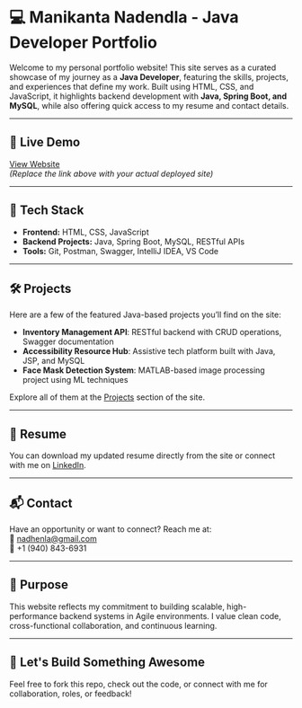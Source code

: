 # 💻 Manikanta Nadendla - Java Developer Portfolio

Welcome to my personal portfolio website! This site serves as a curated showcase of my journey as a **Java Developer**, featuring the skills, projects, and experiences that define my work. Built using HTML, CSS, and JavaScript, it highlights backend development with **Java, Spring Boot, and MySQL**, while also offering quick access to my resume and contact details.

---

## 🔗 Live Demo
[View Website](https://yourusername.github.io/portfolio-website/)  
*(Replace the link above with your actual deployed site)*

---

## 🧰 Tech Stack
- **Frontend:** HTML, CSS, JavaScript
- **Backend Projects:** Java, Spring Boot, MySQL, RESTful APIs
- **Tools:** Git, Postman, Swagger, IntelliJ IDEA, VS Code

---

## 🛠️ Projects
Here are a few of the featured Java-based projects you’ll find on the site:
- **Inventory Management API**: RESTful backend with CRUD operations, Swagger documentation
- **Accessibility Resource Hub**: Assistive tech platform built with Java, JSP, and MySQL
- **Face Mask Detection System**: MATLAB-based image processing project using ML techniques

Explore all of them at the [Projects](#) section of the site.

---

## 📄 Resume
You can download my updated resume directly from the site or connect with me on [LinkedIn](https://www.linkedin.com/in/manikanta-nadendla/).

---

## 📬 Contact
Have an opportunity or want to connect? Reach me at:  
📧 nadhenla@gmail.com  
📱 +1 (940) 843-6931

---

## 🧭 Purpose
This website reflects my commitment to building scalable, high-performance backend systems in Agile environments. I value clean code, cross-functional collaboration, and continuous learning.

---

## 🚀 Let's Build Something Awesome
Feel free to fork this repo, check out the code, or connect with me for collaboration, roles, or feedback!
